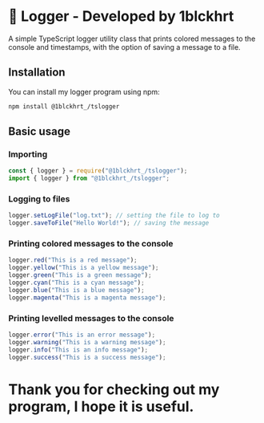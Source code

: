 <h1>📃 Logger - Developed by 1blckhrt</h1>

<p>A simple TypeScript logger utility class that prints colored messages to the console and timestamps, with the option of saving a message to a file.

<h2>Installation</h2>

<p>You can install my logger program using npm:</p>

```sh
npm install @1blckhrt_/tslogger
```

<h2>Basic usage</h2>

<h3>Importing</h3>

```js
const { logger } = require("@1blckhrt_/tslogger");
import { logger } from "@1blckhrt_/tslogger";
```

<h3>Logging to files</h3>

```js
logger.setLogFile("log.txt"); // setting the file to log to
logger.saveToFile("Hello World!"); // saving the message
```

<h3>Printing colored messages to the console</h3>

```js
logger.red("This is a red message");
logger.yellow("This is a yellow message");
logger.green("This is a green message");
logger.cyan("This is a cyan message");
logger.blue("This is a blue message");
logger.magenta("This is a magenta message");
```

<h3>Printing levelled messages to the console</h3>

```js
logger.error("This is an error message");
logger.warning("This is a warning message");
logger.info("This is an info message");
logger.success("This is a success message");
```

# Thank you for checking out my program, I hope it is useful.
